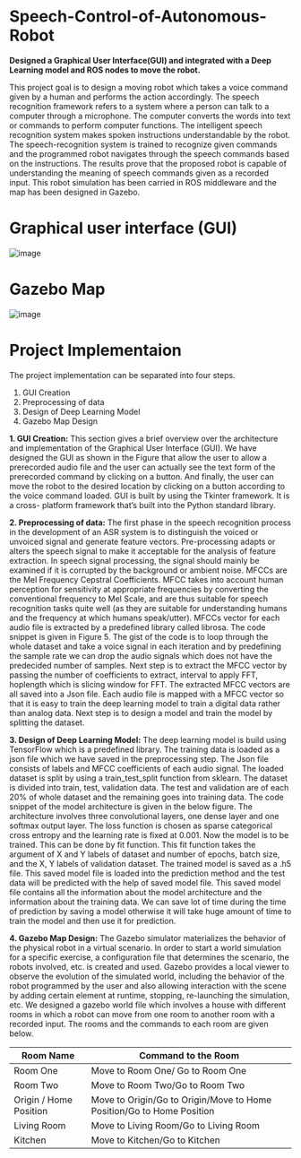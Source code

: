 # Speech-Control-of-Autonomous-Robot
**Designed a Graphical User Interface(GUI) and integrated with a Deep Learning model and ROS nodes to move the robot.**

This project goal is to design a moving robot which takes a voice command given by a human and performs the action accordingly. The speech recognition framework refers to a system where a person can talk to a computer through a microphone. The computer converts the words into text or commands to perform computer functions. The intelligent speech recognition system makes spoken instructions understandable by the robot. The speech-recognition system is trained to recognize given commands and the programmed robot navigates through the speech commands based on the instructions. The results prove that the proposed robot is capable of understanding the meaning of speech commands given as a recorded input. This robot simulation has been carried in ROS middleware and the map has been designed in Gazebo.

# Graphical user interface (GUI)

![image](https://user-images.githubusercontent.com/84661500/120316612-e75b1880-c2dd-11eb-9f79-631fb7335ac9.png)

# Gazebo Map

![image](https://user-images.githubusercontent.com/84661500/120316812-1d000180-c2de-11eb-92d3-da54c5d2df77.png)

# Project Implementaion

The project implementation can be separated into four steps.
1.	GUI Creation
2.	Preprocessing of data
3.	Design of Deep Learning Model
4.	Gazebo Map Design

**1.	GUI Creation:** This section gives a brief overview over the architecture and implementation of the Graphical User Interface (GUI). We have designed the GUI as shown in the Figure that allow the user to allow a prerecorded audio file and the user can actually see the text form of the prerecorded command by clicking on a button. And finally, the user can move the robot to the desired location by clicking on a button according to the voice command loaded. GUI is built by using the Tkinter framework. It is a cross- platform framework that’s built into the Python standard library.

**2.	Preprocessing of data:** The first phase in the speech recognition process in the development of an ASR system is to distinguish the voiced or unvoiced signal and generate feature vectors. Pre-processing adapts or alters the speech signal to make it acceptable for the analysis of feature extraction. In speech signal processing, the signal should mainly be examined if it is corrupted by the background or ambient noise. MFCCs are the Mel Frequency Cepstral Coefficients. MFCC takes into account human perception for sensitivity at appropriate frequencies by converting the conventional frequency to Mel Scale, and are thus suitable for speech recognition tasks quite well (as they are suitable for understanding humans and the frequency at which humans speak/utter). MFCCs vector for each audio file is extracted by a predefined library called librosa. The code snippet is given in Figure 5. The gist of the code is to loop through the whole dataset and take a voice signal in each iteration and by predefining the sample rate we can drop the audio signals which does not have the predecided number of samples. Next step is to extract the MFCC vector by passing the number of coefficients to extract, interval to apply FFT, hoplength which is slicing window for FFT. The extracted MFCC vectors are all saved into a Json file. Each audio file is mapped with a MFCC vector so that it is easy to train the deep learning model to train a digital data rather than analog data. Next step is to design a model and train the model by splitting the dataset.

**3.	Design of Deep Learning Model:** The deep learning model is build using TensorFlow which is a predefined library. The training data is loaded as a json file which we have saved in the preprocessing step. The Json file consists of labels and MFCC coefficients of each audio signal. The loaded dataset is split by using a train_test_split function from sklearn.  The dataset is divided into train, test, validation data. The test and validation are of each 20% of whole dataset and the remaining goes into training data. The code snippet of the model architecture is given in the below figure. The architecture involves three convolutional layers, one dense layer and one softmax output layer. The loss function is chosen as sparse categorical cross entropy and the learning rate is fixed at 0.001. Now the model is to be trained. This can be done by fit function. This fit function takes the argument of X and Y labels of dataset and number of epochs, batch size, and the X, Y labels of validation dataset. The trained model is saved as a .h5 file. This saved model file is loaded into the prediction method and the test data will be predicted with the help of saved model file. This saved model file contains all the information about the model architecture and the information about the training data. We can save lot of time during the time of prediction by saving a model otherwise it will take huge amount of time to train the model and then use it for prediction.

**4.	Gazebo Map Design:** The Gazebo simulator materializes the behavior of the physical robot in a virtual scenario. In order to start a world simulation for a specific exercise, a configuration file that determines the scenario, the robots involved, etc. is created and used. Gazebo provides a local viewer to observe the evolution of the simulated world, including the behavior of the robot programmed by the user and also allowing interaction with the scene by adding certain element at runtime, stopping, re-launching the simulation, etc. We designed a gazebo world file which involves a house with different rooms in which a robot can move from one room to another room with a recorded input. The rooms and the commands to each room are given below.

| **Room Name**  | **Command to the Room** |
| ------------- | ------------- |
| Room One  | Move to Room One/ Go to Room One  |
| Room Two  | Move to Room Two/Go to Room Two  |
| Origin / Home Position | Move to Origin/Go to Origin/Move to Home Position/Go to Home Position |
| Living Room | Move to Living Room/Go to Living Room |
| Kitchen | Move to Kitchen/Go to Kitchen |         
